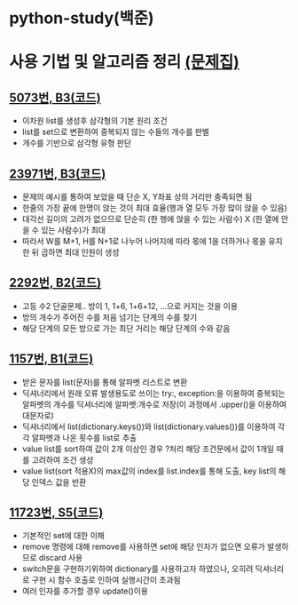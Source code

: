 # python-study(백준)

# 사용 기법 및 알고리즘 정리 [(문제집)](https://www.acmicpc.net/workbook/view/8708)

## [5073번, B3](https://www.acmicpc.net/problem/5073)[(코드)](https://github.com/iodine-oxide/python-study/blob/main/study_code_files/5073.py)
- 이차원 list를 생성후 삼각형의 기본 원리 조건
- list를 set으로 변환하여 중복되지 않는 수들의 개수를 판별
- 개수를 기반으로 삼각형 유형 판단

## [23971번, B3](https://www.acmicpc.net/problem/23971)[(코드)](https://github.com/iodine-oxide/python-study/blob/main/study_code_files/23971.py)
- 문제의 예시를 통하여 보았을 때 단순 X, Y좌표 상의 거리만 충족되면 됨
- 한줄의 가장 끝에 한명이 앉는 것이 최대 효율(행과 열 모두 가장 많이 앉을 수 있음)
- 대각선 길이의 고려가 없으므로 단순히 (한 행에 앉을 수 있는 사람수) X (한 열에 안을 수 있는 사람수)가 최대
- 따라서 W를 M+1, H를 N+1로 나누어 나머지에 따라 몫에 1을 더하거나 몫을 유지한 뒤 곱하면 최대 인원이 생성

## [2292번, B2](https://www.acmicpc.net/problem/2292)[(코드)](https://github.com/iodine-oxide/python-study/blob/main/study_code_files/2292.py)
- 고등 수2 단골문제.. 방이 1, 1+6, 1+6+12, ...으로 커지는 것을 이용
- 방의 개수가 주어진 수를 처음 넘기는 단계의 수를 찾기
- 해당 단계의 모든 방으로 가는 최단 거리는 해당 단계의 수와 같음

## [1157번, B1](https://www.acmicpc.net/problem/1157)[(코드)](https://github.com/iodine-oxide/python-study/blob/main/study_code_files/1157.py)
- 받은 문자를 list(문자)를 통해 알파벳 리스트로 변환
- 딕셔너리에서 원래 오류 발생용도로 쓰이는 try:, exception:을 이용하여 중복되는 알파벳의 개수를 딕셔너리에 알파벳:개수로 저장(이 과정에서 .upper()을 이용하여 대문자로)
- 딕셔너리에서 list(dictionary.keys())와 list(dictionary.values())를 이용하여 각각 알파벳과 나온 횟수를 list로 추출
- value list를 sort하여 값이 2개 이상인 경우 ?처리 해당 조건문에서 값이 1개일 때를 고려하여 조건 생성
- value list(sort 적용X)의 max값의 index를 list.index를 통해 도출, key list의 해당 인덱스 값을 반환

## [11723번, S5](https://www.acmicpc.net/problem/11723)[(코드)](https://github.com/iodine-oxide/python-study/blob/main/study_code_files/11723.py)
- 기본적인 set에 대한 이해
- remove 명령에 대해 remove를 사용하면 set에 해당 인자가 없으면 오류가 발생하므로 discard 사용
- switch문을 구현하기위하여 dictionary를 사용하고자 하였으나, 오히려 딕셔너리로 구현 시 함수 호출로 인하여 실행시간이 초과됨
- 여러 인자를 추가할 경우 update()이용

